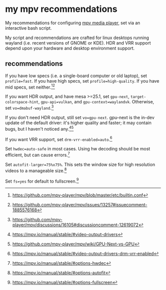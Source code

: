 # my mpv recommendations

My recommendations for configuring [mpv media player](https://mpv.io/), set via an interactive bash script.

My script and recommendations are crafted for linux desktops running wayland (i.e. recent versions of GNOME or KDE). HDR and VRR support depend upon your hardware and desktop environment support.

## recommendations

If you have low specs (i.e. a single-board computer or old laptop), set `profile=fast`. If you have high specs, set `profile=high-quality`. If you have mid specs, set neither.[^profile][^profile2]

If you want HDR output, and have mesa >=25.1, set `gpu-next`, `target-colorspace-hint`, `gpu-api=vulkan`, and `gpu-context=waylandvk`. Otherwise, set `vo=dmabuf-wayland`.[^hdrchoice]

If you don't need HDR output, still set `vo=gpu-next`. gpu-next is the in-dev update of the default driver: it's higher quality and faster; it may contain bugs, but I haven't noticed any.[^vo][^gpunext]

If you want VRR support, set `drm-vrr-enabled=auto`.[^vrr]

Set `hwdec=auto-safe` in most cases. Using hw decoding should be most efficient, but can cause errors.[^hwdec]

Set `autofit-larger=75%x75%`. This sets the window size for high resolution videos to a manageable size.[^autofit]

Set `fs=yes` for default to fullscreen.[^fs]

[^profile]: https://github.com/mpv-player/mpv/blob/master/etc/builtin.conf
[^profile2]: https://github.com/mpv-player/mpv/issues/13257#issuecomment-1885576168
[^hdrchoice]: https://github.com/mpv-player/mpv/discussions/16105#discussioncomment-12619072
[^vo]: https://mpv.io/manual/stable/#video-output-drivers
[^gpunext]: https://github.com/mpv-player/mpv/wiki/GPU-Next-vs-GPU
[^vrr]: https://mpv.io/manual/stable/#video-output-drivers-drm-vrr-enabled
[^hwdec]: https://mpv.io/manual/stable/#options-hwdec
[^autofit]: https://mpv.io/manual/stable/#options-autofit
[^fs]: https://mpv.io/manual/stable/#options-fullscreen
